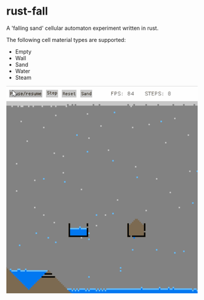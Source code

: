 # rust-fall

A 'falling sand' cellular automaton experiment written in rust.

The following cell material types are supported:

- Empty
- Wall
- Sand
- Water
- Steam

![](https://github.com/tommccracken/rust-fall/blob/main/rust-fall-example-1.gif "Screenshot")
